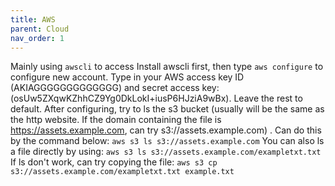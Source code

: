 ```yaml
---
title: AWS
parent: Cloud
nav_order: 1
---
```


Mainly using `awscli` to access
Install awscli first, then type `aws configure` to configure new account. Type in your AWS access key ID (AKIAGGGGGGGGGGGGG) and secret access key: (osUw5ZXqwKZhhCZ9Yg0DkLokI+iusP6HJziA9wBx). Leave the rest to default.
After configuring, try to ls the s3 bucket (usually will be the same as the http website. If the domain containing the file is https://assets.example.com, can try s3://assets.example.com) . Can do this by the command below:
`aws s3 ls s3://assets.example.com`
You can also ls a file directly by using:
`aws s3 ls s3://assets.example.com/exampletxt.txt`
If ls don't work, can try copying the file:
`aws s3 cp s3://assets.example.com/exampletxt.txt example.txt`

